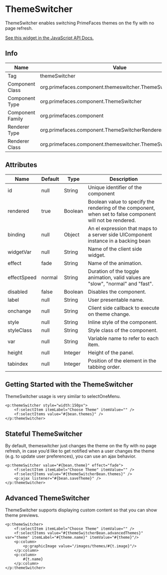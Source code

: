 # ThemeSwitcher

ThemeSwitcher enables switching PrimeFaces themes on the fly with no page refresh.

[See this widget in the JavaScript API Docs.](../../jsdocs/classes/primefaces.widget.themeswitcher.html)

## Info

| Name | Value |
| --- | --- |
| Tag | themeSwitcher
| Component Class | org.primefaces.component.themeswitcher.ThemeSwitcher
| Component Type | org.primefaces.component.ThemeSwitcher
| Component Family | org.primefaces.component |
| Renderer Type | org.primefaces.component.ThemeSwitcherRenderer
| Renderer Class | org.primefaces.component.themeswitcher.ThemeSwitcherRenderer

## Attributes

| Name | Default | Type | Description | 
| --- | --- | --- | --- |
id | null | String | Unique identifier of the component
rendered | true | Boolean | Boolean value to specify the rendering of the component, when set to false component will not be rendered.
binding | null | Object | An el expression that maps to a server side UIComponent instance in a backing bean
widgetVar | null | String | Name of the client side widget.
effect | fade | String | Name of the animation.
effectSpeed | normal | String | Duration of the toggle animation, valid values are "slow", "normal" and "fast".
disabled | false | Boolean | Disables the component.
label | null | String | User presentable name.
onchange | null | String | Client side callback to execute on theme change.
style | null | String | Inline style of the component.
styleClass | null | String | Style class of the component.
var | null | String | Variable name to refer to each item.
height | null | Integer | Height of the panel.
tabindex | null | Integer | Position of the element in the tabbing order.

## Getting Started with the ThemeSwitcher
ThemeSwitcher usage is very similar to selectOneMenu.

```xhtml
<p:themeSwitcher style="width:150px">
    <f:selectItem itemLabel="Choose Theme" itemValue="" />
    <f:selectItems value="#{bean.themes}" />
</p:themeSwitcher>
```
## Stateful ThemeSwitcher
By default, themeswitcher just changes the theme on the fly with no page refresh, in case you’d like
to get notified when a user changes the theme (e.g. to update user preferences), you can use an ajax
behavior.

```xhtml
<p:themeSwitcher value="#{bean.theme}" effect="fade">
    <f:selectItem itemLabel="Choose Theme" itemValue="" />
    <f:selectItems value="#{themeSwitcherBean.themes}" />
    <p:ajax listener="#{bean.saveTheme}" />
</p:themeSwitcher>
```
## Advanced ThemeSwitcher
ThemeSwitcher supports displaying custom content so that you can show theme previews.

```xhtml
<p:themeSwitcher>
    <f:selectItem itemLabel="Choose Theme" itemValue="" />
    <f:selectItems value="#{themeSwitcherBean.advancedThemes}" var="theme" itemLabel="#{theme.name}" itemValue="#{theme}"/>
    <p:column>
        <p:graphicImage value="/images/themes/#{t.image}"/>
    </p:column>
    <p:column>
        #{t.name}
    </p:column>
</p:themeSwitcher>
```
